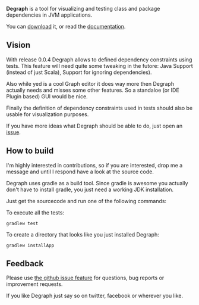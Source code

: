 **Degraph** is a tool for visualizing and testing class and package dependencies in JVM applications.

You can [download](http://schauder.github.io/degraph/download.html) it, or read the [documentation](http://schauder.github.io/degraph/documentation.html).

## Vision ##

With release 0.0.4 Degraph allows to defined dependency constraints using tests. This feature will need quite some tweaking in the futore: Java Support (instead of just Scala), Support for ignoring dependencies).

Also while yed is a cool Graph editor it does way more then Degraph actually needs and misses some other features. So a standaloe (or IDE Plugin based) GUI would be nice.

Finally the definition of dependency constraints used in tests should also be usable for visualization purposes.

If you have more ideas what Degraph should be able to do, just open an [issue](https://github.com/schauder/degraph/issues).

## How to build ##

I'm highly interested in contributions, so if you are interested, drop me a message and until I respond have a look at the source code.

Degraph uses gradle as a build tool. Since gradle is awesome you actually don't have to install gradle, you just need a working JDK installation.

Just get the sourcecode and run one of the following commands:

To execute all the tests:

    gradlew test 

To create a directory that looks like you just installed Degraph:

    gradlew installApp

## Feedback ##

Please use [the github issue feature](https://github.com/schauder/degraph/issues) for questions, bug reports or improvement requests. 

If you like Degraph just say so on twitter, facebook or wherever you like. 
